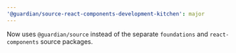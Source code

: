 ```yaml
---
'@guardian/source-react-components-development-kitchen': major
---
```


Now uses `@guardian/source` instead of the separate `foundations` and `react-components` source packages.

